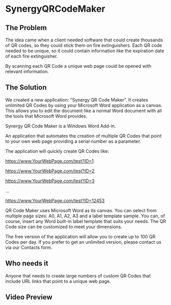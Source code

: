 # SynergyQRCodeMaker


## **The Problem**

The idea came when a client needed software that could create thousands of QR codes, so they could  stick them on fire extinguishers. Each QR code needed to be unique, so it could contain information like the expiration date of each fire extinguisher.

By scanning each QR Code a unique web page could be opened with relevant information.

## **The Solution**

We created a new application: “Synergy QR Code Maker”. It creates unlimited QR Codes by using your Microsoft Word application as a canvas. This allows you to edit the document like a normal Word document with all the tools that Microsoft Word provides.

Synergy QR Code Maker is a Windows Word Add-in.

An application that automates the creation of multiple QR Codes that point to your own web page providing a serial number as a parameter.

 

The application will quickly create QR Codes like:

https://www.YourWebPage.com/test?ID=1

https://www.YourWebPage.com/test?ID=2

https://www.YourWebPage.com/test?ID=3 

…

https://www.YourWebPage.com/test?ID=12453

 

QR Code Maker uses Microsoft Word as its canvas. You can select from multiple page sizes: A0, A1, A2, A3 and a label template sample. You can, of course, insert any Word built-in label template that suits your needs. The QR Code size can be customized to meet your dimensions.

The free version of the application will allow you to create up to 100 QR Codes per day. If you prefer to get an unlimited version, please contact us via our Contacts form.

## **Who needs it**

Anyone that needs to create large numbers of custom QR Codes that include URL links that point to a unique web page.

## **Video Preview**

